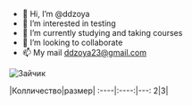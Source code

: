 
- 👋 Hi, I’m @ddzoya
- 👀 I’m interested in testing
- 🌱 I’m currently studying and taking courses
- 💞️ I’m looking to collaborate
- 📫 My mail ddzoya23@gmail.com

![Зайчик](https://kartinkin.net/uploads/posts/2022-03/1646514507_71-kartinkin-net-p-kartinki-s-zaichikami-73.jpg)

|Колличество|размер|
:----|:----:|---:
2|3|

<!---
ddzoya/ddzoya is a ✨ special ✨ repository because its `README.md` (this file) appears on your GitHub profile.
You can click the Preview link to take a look at your changes.
--->
